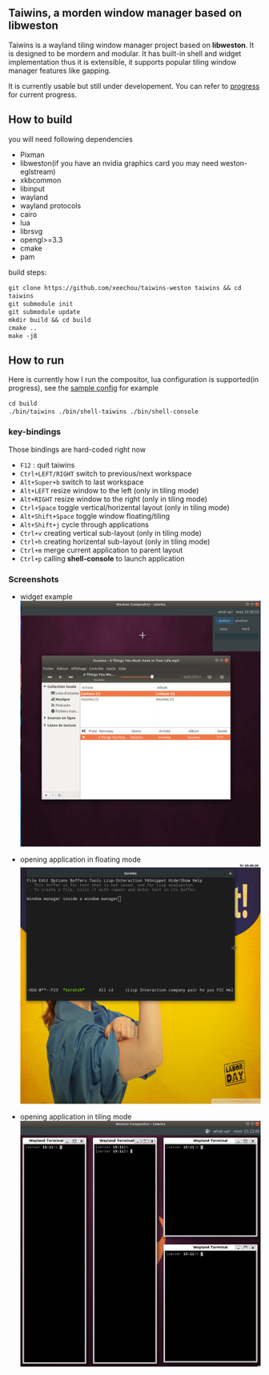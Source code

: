 ## Taiwins, a morden window manager based on libweston

Taiwins is a wayland tiling window manager project based on **libweston**. It is
designed to be mordern and modular. It has built-in shell and widget
implementation thus it is extensible, it supports popular tiling window manager
features like gapping.

It is currently usable but still under developement. You can refer to
[progress](docs/progress.org) for current progress.


## How to build
you will need following dependencies
- Pixman
- libweston(if you have an nvidia graphics card you may need weston-eglstream)
- xkbcommon
- libinput
- wayland
- wayland protocols
- cairo
- lua
- librsvg
- opengl>=3.3
- cmake
- pam

build steps:

	git clone https://github.com/xeechou/taiwins-weston taiwins && cd taiwins
	git submodule init
	git submodule update
	mkdir build && cd build
	cmake ..
	make -j8

## How to run

Here is currently how I run the compositor, lua configuration is supported(in
progress), see the [sample config](docs/config.lua) for example

	cd build
	./bin/taiwins ./bin/shell-taiwins ./bin/shell-console

### key-bindings
Those bindings are hard-coded right now

- `F12` : quit taiwins
- `Ctrl+LEFT/RIGHT` switch to previous/next workspace
- `Alt+Super+b` switch to last workspace
- `Alt+LEFT` resize window to the left (only in tiling mode)
- `Alt+RIGHT` resize window to the right (only in tiling mode)
- `Ctrl+Space` toggle vertical/horizental layout (only in tiling mode)
- `Alt+Shift+Space` toggle window floating/tiling
- `Alt+Shift+j` cycle through applications
- `Ctrl+v` creating vertical sub-layout (only in tiling mode)
- `Ctrl+h` creating horizental sub-layout (only in tiling mode)
- `Ctrl+m` merge current application to parent layout
- `Ctrl+p` calling **shell-console** to launch application

### Screenshots
- widget example
![current progress](imgs/with-nuklear.png)

- opening application in floating mode
![use-emacs](imgs/use-emacs.png)

- opening application in tiling mode
![tiling](imgs/resizing.png)

